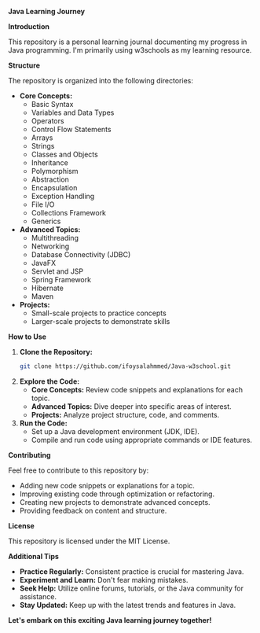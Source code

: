 **Java Learning Journey**

**Introduction**

This repository is a personal learning journal documenting my progress in Java programming. I'm primarily using w3schools as my learning resource.

**Structure**

The repository is organized into the following directories:

- **Core Concepts:**
  - Basic Syntax
  - Variables and Data Types
  - Operators
  - Control Flow Statements
  - Arrays
  - Strings
  - Classes and Objects
  - Inheritance
  - Polymorphism
  - Abstraction
  - Encapsulation
  - Exception Handling
  - File I/O
  - Collections Framework
  - Generics
- **Advanced Topics:**
  - Multithreading
  - Networking
  - Database Connectivity (JDBC)
  - JavaFX
  - Servlet and JSP
  - Spring Framework
  - Hibernate
  - Maven
- **Projects:**
  - Small-scale projects to practice concepts
  - Larger-scale projects to demonstrate skills

**How to Use**

1. **Clone the Repository:**
   ```bash
   git clone https://github.com/ifoysalahmmed/Java-w3school.git
   ```
2. **Explore the Code:**
   - **Core Concepts:** Review code snippets and explanations for each topic.
   - **Advanced Topics:** Dive deeper into specific areas of interest.
   - **Projects:** Analyze project structure, code, and comments.
3. **Run the Code:**
   - Set up a Java development environment (JDK, IDE).
   - Compile and run code using appropriate commands or IDE features.

**Contributing**

Feel free to contribute to this repository by:

- Adding new code snippets or explanations for a topic.
- Improving existing code through optimization or refactoring.
- Creating new projects to demonstrate advanced concepts.
- Providing feedback on content and structure.

**License**

This repository is licensed under the MIT License.

**Additional Tips**

- **Practice Regularly:** Consistent practice is crucial for mastering Java.
- **Experiment and Learn:** Don't fear making mistakes.
- **Seek Help:** Utilize online forums, tutorials, or the Java community for assistance.
- **Stay Updated:** Keep up with the latest trends and features in Java.

**Let's embark on this exciting Java learning journey together!**
